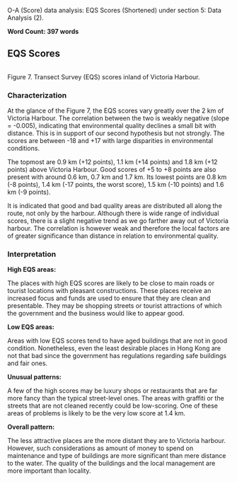 O-A (Score) data analysis: EQS Scores (Shortened) under section 5: Data Analysis (2).

**Word Count: 397 words**

## EQS Scores

![]()

Figure 7. Transect Survey (EQS) scores inland of Victoria Harbour.

### Characterization

At the glance of the Figure 7, the EQS scores vary greatly over the 2 km of Victoria Harbour. The correlation between the two is weakly negative (slope = -0.005), indicating that environmental quality declines a small bit with distance. This is in support of our second hypothesis but not strongly. The scores are between -18 and +17 with large disparities in environmental conditions.

The topmost are 0.9 km (+12 points), 1.1 km (+14 points) and 1.8 km (+12 points) above Victoria Harbour. Good scores of +5 to +8 points are also present with around 0.6 km, 0.7 km and 1.7 km. Its lowest points are 0.8 km (-8 points), 1.4 km (-17 points, the worst score), 1.5 km (-10 points) and 1.6 km (-9 points).

It is indicated that good and bad quality areas are distributed all along the route, not only by the harbour. Although there is wide range of individual scores, there is a slight negative trend as we go farther away out of Victoria harbour. The correlation is however weak and therefore the local factors are of greater significance than distance in relation to environmental quality.

### Interpretation

**High EQS areas:**

The places with high EQS scores are likely to be close to main roads or tourist locations with pleasant constructions. These places receive an increased focus and funds are used to ensure that they are clean and presentable. They may be shopping streets or tourist attractions of which the government and the business would like to appear good.

**Low EQS areas:**

Areas with low EQS scores tend to have aged buildings that are not in good condition. Nonetheless, even the least desirable places in Hong Kong are not that bad since the government has regulations regarding safe buildings and fair ones.

**Unusual patterns:**

A few of the high scores may be luxury shops or restaurants that are far more fancy than the typical street-level ones. The areas with graffiti or the streets that are not cleaned recently could be low-scoring. One of these areas of problems is likely to be the very low score at 1.4 km.

**Overall pattern:**

The less attractive places are the more distant they are to Victoria harbour. However, such considerations as amount of money to spend on maintenance and type of buildings are more significant than mere distance to the water. The quality of the buildings and the local management are more important than locality.
